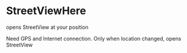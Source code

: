 # StreetViewHere
opens StreetView at your position

Need GPS and Internet connection.
Only when location changed, opens StreetView
